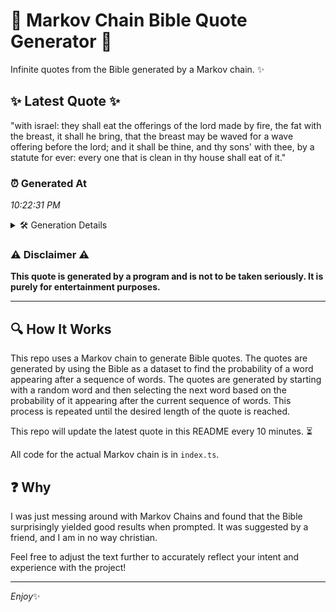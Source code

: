 # 📖 Markov Chain Bible Quote Generator 📖

Infinite quotes from the Bible generated by a Markov chain. ✨

## ✨ Latest Quote ✨
"with israel: they shall eat the offerings of the lord made by fire, the fat with the breast, it shall he bring, that the breast may be waved for a wave offering before the lord; and it shall be thine, and thy sons' with thee, by a statute for ever: every one that is clean in thy house shall eat of it."

### ⏰ Generated At
*10:22:31 PM*

<details>
    <summary>🛠️ Generation Details</summary>
    <p>
        <strong>🌱 Seed:</strong> with<br>
        <strong>🔄 Iterations:</strong> 61<br>
        <strong>📜 Context History:</strong><br>[ with ]: israel:<br>[ with, israel: ]: they<br>[ with, israel:, they ]: shall<br>[ with, israel:, they, shall ]: eat<br>[ with, israel:, they, shall, eat ]: the<br>[ with, israel:, they, shall, eat, the ]: offerings<br>[ israel:, they, shall, eat, the, offerings ]: of<br>[ they, shall, eat, the, offerings, of ]: the<br>[ shall, eat, the, offerings, of, the ]: lord<br>[ eat, the, offerings, of, the, lord ]: made<br>[ the, offerings, of, the, lord, made ]: by<br>[ offerings, of, the, lord, made, by ]: fire,<br>[ of, the, lord, made, by, fire, ]: the<br>[ the, lord, made, by, fire,, the ]: fat<br>[ lord, made, by, fire,, the, fat ]: with<br>[ made, by, fire,, the, fat, with ]: the<br>[ by, fire,, the, fat, with, the ]: breast,<br>[ fire,, the, fat, with, the, breast, ]: it<br>[ the, fat, with, the, breast,, it ]: shall<br>[ fat, with, the, breast,, it, shall ]: he<br>[ with, the, breast,, it, shall, he ]: bring,<br>[ the, breast,, it, shall, he, bring, ]: that<br>[ breast,, it, shall, he, bring,, that ]: the<br>[ it, shall, he, bring,, that, the ]: breast<br>[ shall, he, bring,, that, the, breast ]: may<br>[ he, bring,, that, the, breast, may ]: be<br>[ bring,, that, the, breast, may, be ]: waved<br>[ that, the, breast, may, be, waved ]: for<br>[ the, breast, may, be, waved, for ]: a<br>[ breast, may, be, waved, for, a ]: wave<br>[ may, be, waved, for, a, wave ]: offering<br>[ be, waved, for, a, wave, offering ]: before<br>[ waved, for, a, wave, offering, before ]: the<br>[ for, a, wave, offering, before, the ]: lord;<br>[ a, wave, offering, before, the, lord; ]: and<br>[ wave, offering, before, the, lord;, and ]: it<br>[ offering, before, the, lord;, and, it ]: shall<br>[ before, the, lord;, and, it, shall ]: be<br>[ the, lord;, and, it, shall, be ]: thine,<br>[ lord;, and, it, shall, be, thine, ]: and<br>[ and, it, shall, be, thine,, and ]: thy<br>[ it, shall, be, thine,, and, thy ]: sons'<br>[ shall, be, thine,, and, thy, sons' ]: with<br>[ be, thine,, and, thy, sons', with ]: thee,<br>[ thine,, and, thy, sons', with, thee, ]: by<br>[ and, thy, sons', with, thee,, by ]: a<br>[ thy, sons', with, thee,, by, a ]: statute<br>[ sons', with, thee,, by, a, statute ]: for<br>[ with, thee,, by, a, statute, for ]: ever:<br>[ thee,, by, a, statute, for, ever: ]: every<br>[ by, a, statute, for, ever:, every ]: one<br>[ a, statute, for, ever:, every, one ]: that<br>[ statute, for, ever:, every, one, that ]: is<br>[ for, ever:, every, one, that, is ]: clean<br>[ ever:, every, one, that, is, clean ]: in<br>[ every, one, that, is, clean, in ]: thy<br>[ one, that, is, clean, in, thy ]: house<br>[ that, is, clean, in, thy, house ]: shall<br>[ is, clean, in, thy, house, shall ]: eat<br>[ clean, in, thy, house, shall, eat ]: of<br>[ in, thy, house, shall, eat, of ]: it.<br>
    </p>
</details>

### ⚠️ Disclaimer ⚠️
**This quote is generated by a program and is not to be taken seriously. It is purely for entertainment purposes.**

---

## 🔍 How It Works

This repo uses a Markov chain to generate Bible quotes. The quotes are generated by using the Bible as a dataset to find the probability of a word appearing after a sequence of words. The quotes are generated by starting with a random word and then selecting the next word based on the probability of it appearing after the current sequence of words. This process is repeated until the desired length of the quote is reached.

This repo will update the latest quote in this README every 10 minutes. ⏳

All code for the actual Markov chain is in `index.ts`.

## ❓ Why

I was just messing around with Markov Chains and found that the Bible surprisingly yielded good results when prompted. 
It was suggested by a friend, and I am in no way christian.

Feel free to adjust the text further to accurately reflect your intent and experience with the project!

---

*Enjoy*✨

